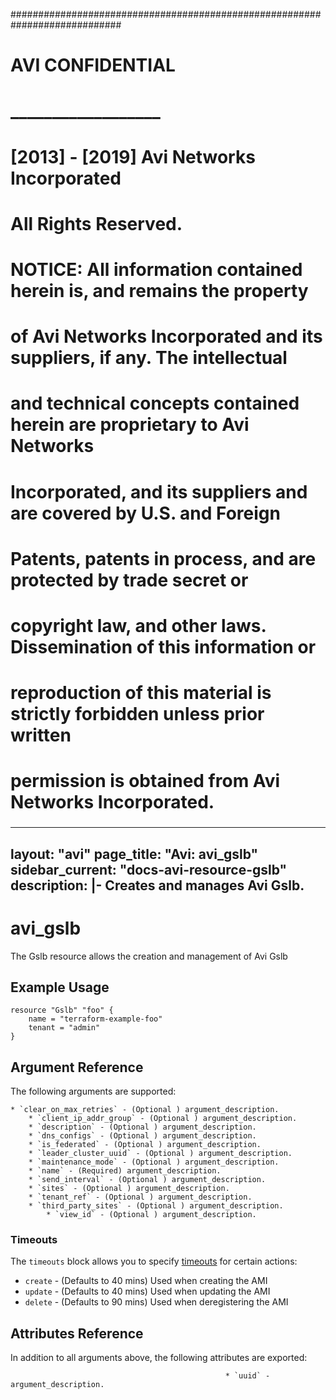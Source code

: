 
############################################################################
#
# AVI CONFIDENTIAL
# __________________
#
# [2013] - [2019] Avi Networks Incorporated
# All Rights Reserved.
#
# NOTICE: All information contained herein is, and remains the property
# of Avi Networks Incorporated and its suppliers, if any. The intellectual
# and technical concepts contained herein are proprietary to Avi Networks
# Incorporated, and its suppliers and are covered by U.S. and Foreign
# Patents, patents in process, and are protected by trade secret or
# copyright law, and other laws. Dissemination of this information or
# reproduction of this material is strictly forbidden unless prior written
# permission is obtained from Avi Networks Incorporated.
###

---
layout: "avi"
page_title: "Avi: avi_gslb"
sidebar_current: "docs-avi-resource-gslb"
description: |-
  Creates and manages Avi Gslb.
---

# avi_gslb

The Gslb resource allows the creation and management of Avi Gslb

## Example Usage

```hcl
resource "Gslb" "foo" {
    name = "terraform-example-foo"
    tenant = "admin"
}
```

## Argument Reference

The following arguments are supported:

    * `clear_on_max_retries` - (Optional ) argument_description.
        * `client_ip_addr_group` - (Optional ) argument_description.
        * `description` - (Optional ) argument_description.
        * `dns_configs` - (Optional ) argument_description.
        * `is_federated` - (Optional ) argument_description.
        * `leader_cluster_uuid` - (Optional ) argument_description.
        * `maintenance_mode` - (Optional ) argument_description.
        * `name` - (Required) argument_description.
        * `send_interval` - (Optional ) argument_description.
        * `sites` - (Optional ) argument_description.
        * `tenant_ref` - (Optional ) argument_description.
        * `third_party_sites` - (Optional ) argument_description.
            * `view_id` - (Optional ) argument_description.
    
### Timeouts

The `timeouts` block allows you to specify [timeouts](https://www.terraform.io/docs/configuration/resources.html#timeouts) for certain actions:

* `create` - (Defaults to 40 mins) Used when creating the AMI
* `update` - (Defaults to 40 mins) Used when updating the AMI
* `delete` - (Defaults to 90 mins) Used when deregistering the AMI

## Attributes Reference

In addition to all arguments above, the following attributes are exported:

                                                    * `uuid` - argument_description.
        
